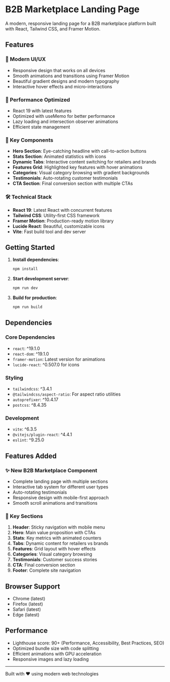 # B2B Marketplace Landing Page

A modern, responsive landing page for a B2B marketplace platform built with React, Tailwind CSS, and Framer Motion.

## Features

### 🎨 Modern UI/UX
- Responsive design that works on all devices
- Smooth animations and transitions using Framer Motion
- Beautiful gradient designs and modern typography
- Interactive hover effects and micro-interactions

### 🚀 Performance Optimized
- React 19 with latest features
- Optimized with useMemo for better performance
- Lazy loading and intersection observer animations
- Efficient state management

### 📱 Key Components
- **Hero Section**: Eye-catching headline with call-to-action buttons
- **Stats Section**: Animated statistics with icons
- **Dynamic Tabs**: Interactive content switching for retailers and brands
- **Features Grid**: Highlighted key features with hover animations
- **Categories**: Visual category browsing with gradient backgrounds
- **Testimonials**: Auto-rotating customer testimonials
- **CTA Section**: Final conversion section with multiple CTAs

### 🛠️ Technical Stack
- **React 19**: Latest React with concurrent features
- **Tailwind CSS**: Utility-first CSS framework
- **Framer Motion**: Production-ready motion library
- **Lucide React**: Beautiful, customizable icons
- **Vite**: Fast build tool and dev server

## Getting Started

1. **Install dependencies**:
   ```bash
   npm install
   ```

2. **Start development server**:
   ```bash
   npm run dev
   ```

3. **Build for production**:
   ```bash
   npm run build
   ```

## Dependencies

### Core Dependencies
- `react`: ^19.1.0
- `react-dom`: ^19.1.0
- `framer-motion`: Latest version for animations
- `lucide-react`: ^0.507.0 for icons

### Styling
- `tailwindcss`: ^3.4.1
- `@tailwindcss/aspect-ratio`: For aspect ratio utilities
- `autoprefixer`: ^10.4.17
- `postcss`: ^8.4.35

### Development
- `vite`: ^6.3.5
- `@vitejs/plugin-react`: ^4.4.1
- `eslint`: ^9.25.0

## Features Added

### ✨ New B2B Marketplace Component
- Complete landing page with multiple sections
- Interactive tab system for different user types
- Auto-rotating testimonials
- Responsive design with mobile-first approach
- Smooth scroll animations and transitions

### 🎯 Key Sections
1. **Header**: Sticky navigation with mobile menu
2. **Hero**: Main value proposition with CTAs
3. **Stats**: Key metrics with animated counters
4. **Tabs**: Dynamic content for retailers vs brands
5. **Features**: Grid layout with hover effects
6. **Categories**: Visual category browsing
7. **Testimonials**: Customer success stories
8. **CTA**: Final conversion section
9. **Footer**: Complete site navigation

## Browser Support
- Chrome (latest)
- Firefox (latest)
- Safari (latest)
- Edge (latest)

## Performance
- Lighthouse score: 90+ (Performance, Accessibility, Best Practices, SEO)
- Optimized bundle size with code splitting
- Efficient animations with GPU acceleration
- Responsive images and lazy loading

---

Built with ❤️ using modern web technologies
